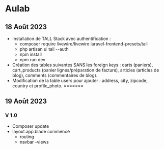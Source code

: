 # Aulab

## 18 Août 2023
- Installation de TALL Stack avec authentification :
    - composer require livewire/livewire laravel-frontend-presets/tall
    - php artisan ui tall --auth
    - npm install
    - npm run dev
- Création des tables suivantes SANS les foreign keys : carts (paniers), cart_products (panier lignes/préparation de facture), articles (articles de blog), comments (commentaires de blog).
- Modification de la table users pour ajouter : address, city, zipcode, country et profile_photo.
=======

## 19 Août 2023
### V 1.0

- Composer update
- layout.app.blade commencé
    - routing
    - navbar
-views
  
